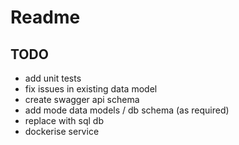 # Readme

## TODO
- add unit tests
- fix issues in existing data model
- create swagger api schema
- add mode data models / db schema (as required)
- replace with sql db
- dockerise service